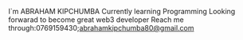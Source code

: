 I`m ABRAHAM KIPCHUMBA
Currently learning Programming
Looking forwarad to become great web3 developer
Reach me through:0769159430;abrahamkipchumba80@gmail.com
